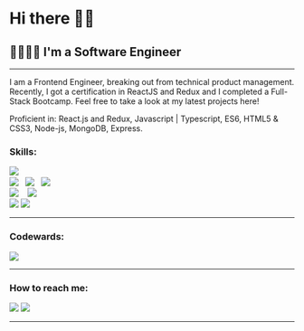 <h1>Hi there 👋🏽</h1>
<h2>🍦👩🏽‍💻  I'm a Software Engineer </h2>
<hr>
<p>
I am a Frontend Engineer, breaking out from technical product management. Recently, I got a certification in ReactJS and Redux and I completed a Full-Stack Bootcamp. Feel free to take a look at my latest projects here!

Proficient in: React.js and Redux, Javascript | Typescript, ES6, HTML5 & CSS3, Node-js, MongoDB, Express.  
</p>
<h3>Skills:</h3>
<p>
   <img src="https://img.shields.io/badge/react%20-%2361DAFB.svg?&style=for-the-badge&logo=react&logoColor=white" />&nbsp;&nbsp;&nbsp;
   <br>
   <img src="https://img.shields.io/badge/javascript%20-%23F7DF1E.svg?&style=for-the-badge&logo=javascript&logoColor=white" />&nbsp;&nbsp;	   
   <img src="https://img.shields.io/badge/html5%20-%23e34f26.svg?&style=for-the-badge&logo=html5&logoColor=white" />&nbsp;&nbsp;	   
   <img src="https://img.shields.io/badge/css3%20-%231572B6.svg?&style=for-the-badge&logo=css3&logoColor=white" />&nbsp;&nbsp;	   
   <br>	
   <img src="https://img.shields.io/badge/node.js%20-%23339933.svg?&style=for-the-badge&logo=node.js&logoColor=white" />&nbsp;&nbsp;&nbsp;	   
   <img src="https://img.shields.io/badge/-MongoDB-black?style=flat-square&logo=mongodb&link=https://github.com/PaolaGaray">	  
   <br>
   <img src="https://img.shields.io/badge/-Git-black?style=flat-square&logo=git&link=https://github.com/PaolaGaray">	   
   <img src="https://img.shields.io/badge/-GitHub-181717?style=flat-square&logo=github&link=https://github.com/PaolaGaray">	   
</p>
<hr>
<h3>Codewards:</h3>
<a href="https://www.codewars.com/users/PaolaGaray/badges/large"><img src="https://www.codewars.com/users/PaolaGaray/badges/large" /></a> 
<hr>
<h3>How to reach me:</h3>
<a href="https://www.linkedin.com/in/angelagaray/"><img src="https://img.shields.io/badge/linkedin-%230077B5.svg?&style=for-the-badge&logo=linkedin&logoColor=white" /></a> 
<a href="mailto:garay.angela@gmail.com?subject=Hi%20there"><img src="https://img.shields.io/badge/gmail-%23D14836.svg?&style=for-the-badge&logo=gmail&logoColor=white" /></a>
<hr>
